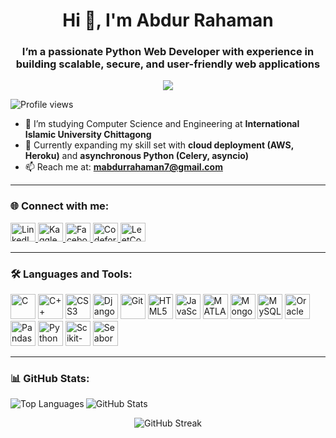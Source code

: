 <h1 align="center">Hi 👋, I'm Abdur Rahaman</h1>
<h3 align="center">I’m a passionate Python Web Developer with experience in building scalable, secure, and user-friendly web applications</h3>

<p align="center">
  <img src="https://i...content-available-to-author-only...s.org/blog/wp-content/uploads/2021/12/djbwgfw.gif">
</p>

<p align="left">
  <img src="https://YOUR_PROFILE_VIEW_COUNTER_LINK_HERE" alt="Profile views" />
</p>

- 🔭 I’m studying Computer Science and Engineering at **International Islamic University Chittagong**  
- 🌱 Currently expanding my skill set with **cloud deployment (AWS, Heroku)** and **asynchronous Python (Celery, asyncio)**  
- 📫 Reach me at: **mabdurrahaman7@gmail.com**

---

### 🌐 Connect with me:
<p align="left">
  <a href="https://www.linkedin.com/in/md-abdur-rahaman-bb76b9263" target="_blank">
    <img src="https://cdn.jsdelivr.net/gh/devicons/devicon/icons/linkedin/linkedin-original.svg" alt="LinkedIn" height="30" width="40"/>
  </a>
  <a href="https://www.kaggle.com/abdurrahaman1" target="_blank">
    <img src="https://cdn.jsdelivr.net/gh/devicons/devicon/icons/kaggle/kaggle-original.svg" alt="Kaggle" height="30" width="40"/>
  </a>
  <a href="https://www.facebook.com/md.abdurrahaman.208247" target="_blank">
    <img src="https://cdn.jsdelivr.net/gh/devicons/devicon/icons/facebook/facebook-original.svg" alt="Facebook" height="30" width="40"/>
  </a>
  <a href="https://codeforces.com/profile/abdurrahaman01" target="_blank">
    <img src="https://cdn.jsdelivr.net/gh/devicons/devicon/icons/codeforces/codeforces-plain.svg" alt="Codeforces" height="30" width="40"/>
  </a>
  <a href="https://leetcode.com/rahaman1" target="_blank">
    <img src="https://cdn.jsdelivr.net/gh/devicons/devicon/icons/leetcode/leetcode-original.svg" alt="LeetCode" height="30" width="40"/>
  </a>
</p>

---

### 🛠️ Languages and Tools:
<p align="left">
  <img src="https://cdn.jsdelivr.net/gh/devicons/devicon/icons/c/c-original.svg" alt="C" width="40" height="40"/>
  <img src="https://cdn.jsdelivr.net/gh/devicons/devicon/icons/cplusplus/cplusplus-original.svg" alt="C++" width="40" height="40"/>
  <img src="https://cdn.jsdelivr.net/gh/devicons/devicon/icons/css3/css3-original-wordmark.svg" alt="CSS3" width="40" height="40"/>
  <img src="https://cdn.jsdelivr.net/gh/devicons/devicon/icons/django/django-plain.svg" alt="Django" width="40" height="40"/>
  <img src="https://cdn.jsdelivr.net/gh/devicons/devicon/icons/git/git-original.svg" alt="Git" width="40" height="40"/>
  <img src="https://cdn.jsdelivr.net/gh/devicons/devicon/icons/html5/html5-original-wordmark.svg" alt="HTML5" width="40" height="40"/>
  <img src="https://cdn.jsdelivr.net/gh/devicons/devicon/icons/javascript/javascript-original.svg" alt="JavaScript" width="40" height="40"/>
  <img src="https://upload.wikimedia.org/wikipedia/commons/2/21/Matlab_Logo.png" alt="MATLAB" width="40" height="40"/>
  <img src="https://cdn.jsdelivr.net/gh/devicons/devicon/icons/mongodb/mongodb-original-wordmark.svg" alt="MongoDB" width="40" height="40"/>
  <img src="https://cdn.jsdelivr.net/gh/devicons/devicon/icons/mysql/mysql-original-wordmark.svg" alt="MySQL" width="40" height="40"/>
  <img src="https://cdn.jsdelivr.net/gh/devicons/devicon/icons/oracle/oracle-original.svg" alt="Oracle" width="40" height="40"/>
  <img src="https://cdn.jsdelivr.net/gh/devicons/devicon/icons/pandas/pandas-original.svg" alt="Pandas" width="40" height="40"/>
  <img src="https://cdn.jsdelivr.net/gh/devicons/devicon/icons/python/python-original.svg" alt="Python" width="40" height="40"/>
  <img src="https://upload.wikimedia.org/wikipedia/commons/0/05/Scikit_learn_logo_small.svg" alt="Scikit-learn" width="40" height="40"/>
  <img src="https://seaborn.pydata.org/_images/logo-mark-lightbg.svg" alt="Seaborn" width="40" height="40"/>
</p>

---

### 📊 GitHub Stats:

<p>
  <img align="left" src="https://github-readme-stats.vercel.app/api/top-langs?username=abdur-r1&show_icons=true&locale=en&layout=compact" alt="Top Languages" />
</p>

<p>
  <img align="center" src="https://github-readme-stats.vercel.app/api?username=abdur-r1&show_icons=true&locale=en" alt="GitHub Stats" />
</p>

<!-- Optional: GitHub streak -->
<p align="center">
  <img src="https://github-readme-streak-stats.herokuapp.com/?user=abdur-r1" alt="GitHub Streak" />
</p>
